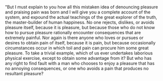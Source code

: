 "But I must explain to you how all this mistaken idea of denouncing pleasure and praising pain 
was born and I will give you a complete account of the system, and expound the actual teachings
of the great explorer of the truth, the master-builder of human happiness. No one rejects,
dislikes, or avoids pleasure itself, because it is pleasure, but because those who do not know
how to pursue pleasure rationally encounter consequences that are extremely painful. Nor again
is there anyone who loves or pursues or desires to obtain pain of itself, because it is pain,
but because occasionally circumstances occur in which toil and pain can procure him some great pleasure.
To take a trivial example, which of us ever undertakes laborious physical exercise, except to obtain
some advantage from it? But who has any right to find fault with a man who chooses to enjoy a pleasure
that has no annoying consequences, or one who avoids a pain that produces no resultant pleasure?